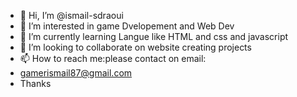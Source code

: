 - 👋 Hi, I’m @ismail-sdraoui
- 👀 I’m interested in game Dvelopement and Web Dev
- 🌱 I’m currently learning Langue like HTML and css and javascript
- 💞️ I’m looking to collaborate on website creating projects
- 📫 How to reach me:please contact on email:
- gamerismail87@gmail.com
- Thanks

<!---
ismail-sdraoui/ismail-sdraoui is a ✨ special ✨ repository because its `README.md` (this file) appears on your GitHub profile.
You can click the Preview link to take a look at your changes.
--->
